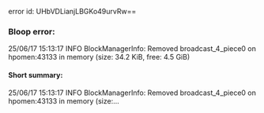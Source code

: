 error id: UHbVDLianjLBGKo49urvRw==
### Bloop error:

25/06/17 15:13:17 INFO BlockManagerInfo: Removed broadcast_4_piece0 on hpomen:43133 in memory (size: 34.2 KiB, free: 4.5 GiB)
#### Short summary: 

25/06/17 15:13:17 INFO BlockManagerInfo: Removed broadcast_4_piece0 on hpomen:43133 in memory (size:...